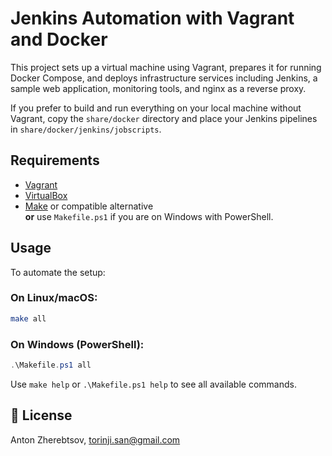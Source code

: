 # Jenkins Automation with Vagrant and Docker

This project sets up a virtual machine using Vagrant, prepares it for running Docker Compose, and deploys infrastructure services including Jenkins, a sample web application, monitoring tools, and nginx as a reverse proxy.

If you prefer to build and run everything on your local machine without Vagrant, copy the `share/docker` directory and place your Jenkins pipelines in `share/docker/jenkins/jobscripts`.

## Requirements

- [Vagrant](https://www.vagrantup.com/)
- [VirtualBox](https://www.virtualbox.org/)
- [Make](https://www.gnu.org/software/make/) or compatible alternative  
  **or** use `Makefile.ps1` if you are on Windows with PowerShell.

## Usage

To automate the setup:

### On Linux/macOS:
```bash
make all
```

### On Windows (PowerShell):
```powershell
.\Makefile.ps1 all
```

Use `make help` or `.\Makefile.ps1 help` to see all available commands.

## 📝 License

Anton Zherebtsov, torinji.san@gmail.com